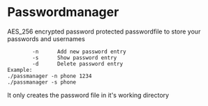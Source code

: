 # Passwordmanager

AES_256 encrypted password protected passwordfile to store your passwords and usernames
````
        -n      Add new password entry
        -s      Show password entry
        -d      Delete password entry
Example:
./passmanager -n phone 1234
./passmanager -s phone

````

It only creates the password file in it's working directory

